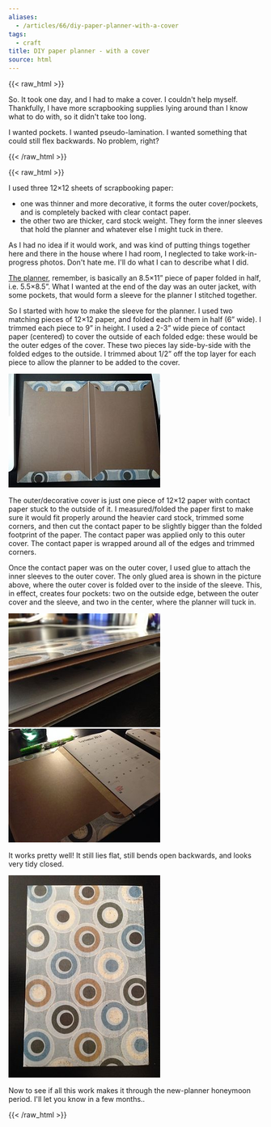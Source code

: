 ```yaml
---
aliases:
  - /articles/66/diy-paper-planner-with-a-cover
tags:
  - craft
title: DIY paper planner - with a cover
source: html
---
```

{{< raw_html >}}
<p>So. It took one day, and I had to make a cover. I couldn't help myself. Thankfully, I have more scrapbooking supplies lying around than I know what to do with, so it didn't take too long. </p>

<p>I wanted pockets. I wanted pseudo-lamination. I wanted something that could still flex backwards. No problem, right?</p>

{{< /raw_html >}}
<!--more-->
{{< raw_html >}}
<p>I used three 12&#215;12 sheets of scrapbooking paper:
<ul>
	<li>one was thinner and more decorative, it forms the outer cover/pockets, and is completely backed with clear contact paper.</li>
	<li>the other two are thicker, card stock weight. They form the inner sleeves that hold the planner and whatever else I might tuck in there.</li>
</ul></p>

<p>As I had no idea if it would work, and was kind of putting things together here and there in the house where I had room, I neglected to take work-in-progress photos. Don't hate me. I'll do what I can to describe what I did.</p>

<p><a href="/2013/09/23/diy-paper-planner.html">The planner</a>, remember, is basically an 8.5&#215;11&#8221; piece of paper folded in half, i.e. 5.5&#215;8.5&#8221;. What I wanted at the end of the day was an outer jacket, with some pockets, that would form a sleeve for the planner I stitched together.</p>

<p>So I started with how to make the sleeve for the planner. I used two matching pieces of 12&#215;12 paper, and folded each of them in half (6&#8221; wide). I trimmed each piece to 9&#8221; in height. I used a 2-3&#8221; wide piece of contact paper (centered) to cover the outside of each folded edge: these would be the outer edges of the cover. These two pieces lay side-by-side with the folded edges to the outside. I trimmed about 1/2&#8221; off the top layer for each piece to allow the planner to be added to the cover.</p>

<p><img src="/images/9t.jpg" title="The inside of the cover" alt="The inside of the cover" /></p>

<p>The outer/decorative cover is just one piece of 12&#215;12 paper with contact paper stuck to the outside of it. I measured/folded the paper first to make sure it would fit properly around the heavier card stock, trimmed some corners, and then cut the contact paper to be slightly bigger than the folded footprint of the paper. The contact paper was applied only to this outer cover. The contact paper is wrapped around all of the edges and trimmed corners.</p>

<p>Once the contact paper was on the outer cover, I used glue to attach the inner sleeves to the outer cover. The only glued area is shown in the picture above, where the outer cover is folded over to the inside of the sleeve. This, in effect, creates four pockets: two on the outside edge, between the outer cover and the sleeve, and two in the center, where the planner will tuck in.</p>

<p><img src="/images/8t.jpg" title="Edge view -- pockets!" alt="Edge view -- pockets!" /> <img src="/images/10t.jpg" title="All together now!" alt="All together now!" /></p>

<p>It works pretty well! It still lies flat, still bends open backwards, and looks very tidy closed. </p>

<p><img src="/images/7t.jpg" title="cover made from 2 12x12 scrapbook pages" alt="cover made from 2 12x12 scrapbook pages" /></p>

<p>Now to see if all this work makes it through the new-planner honeymoon period. I'll let you know in a few months.. </p>
{{< /raw_html >}}
